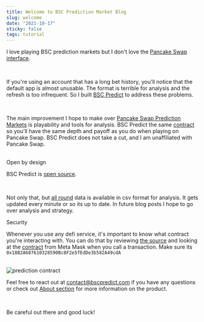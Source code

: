 ```yaml
---
title: Welcome to BSC Prediction Market Blog
slug: welcome
date: "2021-10-17"
sticky: false
tags: tutorial
---
```


I love playing BSC prediction markets but I don't love the  <a href="https://pancakeswap.finance/predictions" class="underline">Pancake Swap interface</a>.

<br/>

If you're using an account that has a long bet history, you'll notice that the default app is almost unusable. The format is terrible for analysis and the refresh is too infrequent. So I built <a class="underline" href="/">BSC Predict</a> to address these problems.

<br/>

The main improvement I hope to make over <a href="https://pancakeswap.finance/predictions" class="underline">Pancake Swap Prediction Markets</a> is playability and tools for analysis. BSC Predict the same <a class="underline" href="https://bscscan.com/address/0x516ffd7d1e0ca40b1879935b2de87cb20fc1124b">contract</a> so you'll have the same depth and payoff as you do when playing on Pancake Swap. BSC Predict does not take a cut, and I am unaffiliated with Pancake Swap. 

<br/>
<div class="divider"></div>
<div class="text-2xl my-4 font-bold">Open by design</div>

BSC Predict is <a href="https://github.com/bsc-predict/bsc-prediction-market" class="underline">open source</a>.

<br/>

Not only that, but <a href="https://github.com/bsc-predict/bsc-predict-updater/blob/master/data/v2/main/rounds.csv" class="underline">all round</a> data is available in csv format for analysis. It gets updated every minute or so its up to date. In future blog posts I hope to go over analysis and strategy.

<div class="divider"></div>
<div class="text-2xl my-4 font-bold">Security</div>

Whenever you use any defi service, it's important to know what contract you're interacting with. You can do that by reviewing <a href="https://github.com/bsc-predict/bsc-prediction-market/blob/master/src/contracts/prediction.ts#L6" class="underline">the source</a> and looking at the <a href="https://bscscan.com/address/0x18B2A687610328590Bc8F2e5fEdDe3b582A49cdA" class="underline">contract</a> from Meta Mask when you call a transaction. Make sure its <code>0x18B2A687610328590Bc8F2e5fEdDe3b582A49cdA</code>

<br/>

<img src="https://i.imgur.com/1dfCNrn.png" alt="prediction contract">

<br/>


Feel free to react out at <a href="mailto:contact@bscpredict.com" class="underline">contact@bscpredict.com</a> if you have any questions or check out <a href="/about" class="underline">About section</a> for more information on the product.

<br/>

Be careful out there and good luck!